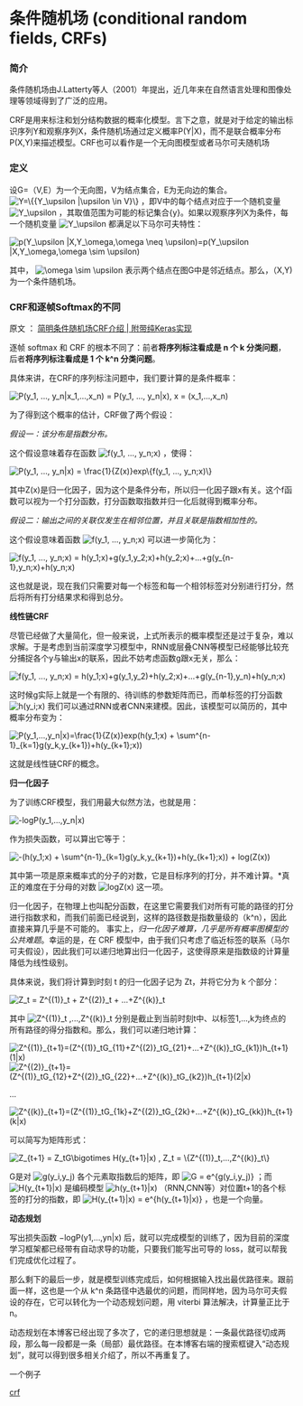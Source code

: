 条件随机场 (conditional random fields, CRFs)
=======================================

### 简介
条件随机场由J.Latterty等人（2001）年提出，近几年来在自然语言处理和图像处理等领域得到了广泛的应用。

CRF是用来标注和划分结构数据的概率化模型。言下之意，就是对于给定的输出标识序列Y和观察序列X，条件随机场通过定义概率P(Y|X)，而不是联合概率分布P(X,Y)来描述模型。CRF也可以看作是一个无向图模型或者马尔可夫随机场

### 定义
设G=（V,E）为一个无向图，V为结点集合，E为无向边的集合。
<img src="https://latex.codecogs.com/gif.latex?Y=\{{Y_\upsilon&space;|\upsilon&space;\in&space;V}\}" title="Y=\{{Y_\upsilon |\upsilon \in V}\}" />
，即V中的每个结点对应于一个随机变量
<img src="https://latex.codecogs.com/gif.latex?Y_\upsilon" title="Y_\upsilon" />
，其取值范围为可能的标记集合{y}。如果以观察序列X为条件，每一个随机变量
<img src="https://latex.codecogs.com/gif.latex?Y_\upsilon" title="Y_\upsilon" />
都满足以下马尔可夫特性：

<img src="https://latex.codecogs.com/gif.latex?p(Y_\upsilon&space;|X,Y_\omega,\omega&space;\neq&space;\upsilon)=p(Y_\upsilon&space;|X,Y_\omega,\omega&space;\sim&space;\upsilon)" title="p(Y_\upsilon |X,Y_\omega,\omega \neq \upsilon)=p(Y_\upsilon |X,Y_\omega,\omega \sim \upsilon)" />

其中，
<img src="https://latex.codecogs.com/gif.latex?\omega&space;\sim&space;\upsilon" title="\omega \sim \upsilon" />
表示两个结点在图G中是邻近结点。那么，（X,Y)为一个条件随机场。

### CRF和逐帧Softmax的不同

原文 ： [简明条件随机场CRF介绍 | 附带纯Keras实现](https://mp.weixin.qq.com/s/BEjj5zJG3QmxvQiqs8P4-w)

逐帧 softmax 和 CRF 的根本不同了：前者**将序列标注看成是 n 个 k 分类问题**，后者**将序列标注看成是 1 个 k^n 分类问题**。

具体来讲，在CRF的序列标注问题中，我们要计算的是条件概率：

<img src="https://latex.codecogs.com/gif.latex?P(y_1,&space;...,&space;y_n|x_1,...,x_n)&space;=&space;P(y_1,&space;...,&space;y_n|x),&space;x&space;=&space;(x_1,...,x_n)" title="P(y_1, ..., y_n|x_1,...,x_n) = P(y_1, ..., y_n|x), x = (x_1,...,x_n)" />

为了得到这个概率的估计，CRF做了两个假设：

*假设一：该分布是指数分布。*

这个假设意味着存在函数
<img src="https://latex.codecogs.com/gif.latex?f(y_1,&space;...,&space;y_n;x)" title="f(y_1, ..., y_n;x)" />
，使得：

<img src="https://latex.codecogs.com/gif.latex?P(y_1,&space;...,&space;y_n|x)&space;=&space;\frac{1}{Z(x)}exp\{f(y_1,&space;...,&space;y_n;x)\}" title="P(y_1, ..., y_n|x) = \frac{1}{Z(x)}exp\{f(y_1, ..., y_n;x)\}" />

其中Z(x)是归一化因子，因为这个是条件分布，所以归一化因子跟x有关。这个f函数可以视为一个打分函数，打分函数取指数并归一化后就得到概率分布。

*假设二：输出之间的关联仅发生在相邻位置，并且关联是指数相加性的。*

这个假设意味着函数
<img src="https://latex.codecogs.com/gif.latex?f(y_1,&space;...,&space;y_n;x)" title="f(y_1, ..., y_n;x)" />
可以进一步简化为：

<img src="https://latex.codecogs.com/gif.latex?f(y_1,&space;...,&space;y_n;x)&space;=&space;h(y_1;x)&plus;g(y_1,y_2;x)&plus;h(y_2;x)&plus;...&plus;g(y_{n-1},y_n;x)&plus;h(y_n;x)" title="f(y_1, ..., y_n;x) = h(y_1;x)+g(y_1,y_2;x)+h(y_2;x)+...+g(y_{n-1},y_n;x)+h(y_n;x)" />

这也就是说，现在我们只需要对每一个标签和每一个相邻标签对分别进行打分，然后将所有打分结果求和得到总分。

**线性链CRF**

尽管已经做了大量简化，但一般来说，上式所表示的概率模型还是过于复杂，难以求解。于是考虑到当前深度学习模型中，RNN或层叠CNN等模型已经能够比较充分捕捉各个y与输出x的联系，因此不妨考虑函数g跟x无关，那么：

<img src="https://latex.codecogs.com/gif.latex?f(y_1,&space;...,&space;y_n;x)&space;=&space;h(y_1;x)&plus;g(y_1,y_2)&plus;h(y_2;x)&plus;...&plus;g(y_{n-1},y_n)&plus;h(y_n;x)" title="f(y_1, ..., y_n;x) = h(y_1;x)+g(y_1,y_2)+h(y_2;x)+...+g(y_{n-1},y_n)+h(y_n;x)" />

这时候g实际上就是一个有限的、待训练的参数矩阵而已，而单标签的打分函数
<img src="https://latex.codecogs.com/gif.latex?h(y_i;x)" title="h(y_i;x)" />
我们可以通过RNN或者CNN来建模。因此，该模型可以简历的，其中概率分布变为：

<img src="https://latex.codecogs.com/gif.latex?P(y_1,...,y_n|x)=\frac{1}{Z(x)}exp(h(y_1;x)&space;&plus;&space;\sum^{n-1}_{k=1}g(y_k,y_{k&plus;1})&plus;h(y_{k&plus;1};x))" title="P(y_1,...,y_n|x)=\frac{1}{Z(x)}exp(h(y_1;x) + \sum^{n-1}_{k=1}g(y_k,y_{k+1})+h(y_{k+1};x))" />

这就是线性链CRF的概念。

**归一化因子**

为了训练CRF模型，我们用最大似然方法，也就是用：

<img src="https://latex.codecogs.com/gif.latex?-logP(y_1,...,y_n|x)" title="-logP(y_1,...,y_n|x)" />

作为损失函数，可以算出它等于：

<img src="https://latex.codecogs.com/gif.latex?-(h(y_1;x)&space;&plus;&space;\sum^{n-1}_{k=1}g(y_k,y_{k&plus;1})&plus;h(y_{k&plus;1};x))&space;&plus;&space;log(Z(x))" title="-(h(y_1;x) + \sum^{n-1}_{k=1}g(y_k,y_{k+1})+h(y_{k+1};x)) + log(Z(x))" />

其中第一项是原来概率式的分子的对数，它是目标序列的打分，并不难计算。*真正的难度在于分母的对数
<img src="https://latex.codecogs.com/gif.latex?logZ(x)" title="logZ(x)" />
这一项。

归一化因子，在物理上也叫配分函数，在这里它需要我们对所有可能的路径的打分进行指数求和，而我们前面已经说到，这样的路径数是指数量级的（k^n），因此直接来算几乎是不可能的。
事实上，*归一化因子难算，几乎是所有概率图模型的公共难题*。幸运的是，在 CRF 模型中，由于我们只考虑了临近标签的联系（马尔可夫假设），因此我们可以递归地算出归一化因子，这使得原来是指数级的计算量降低为线性级别。

具体来说，我们将计算到时刻 t 的归一化因子记为 Zt，并将它分为 k 个部分：

<img src="https://latex.codecogs.com/gif.latex?Z_t&space;=&space;Z^{(1)}_t&space;&plus;&space;Z^{(2)}_t&space;&plus;&space;...&plus;Z^{(k)}_t" title="Z_t = Z^{(1)}_t + Z^{(2)}_t + ...+Z^{(k)}_t" />

其中
<img src="https://latex.codecogs.com/gif.latex?Z^{(1)}_t&space;,...,Z^{(k)}_t" title="Z^{(1)}_t ,...,Z^{(k)}_t" />
分别是截止到当前时刻t中、以标签1,...,k为终点的所有路径的得分指数和。那么，我们可以递归地计算：

<img src="https://latex.codecogs.com/gif.latex?Z^{(1)}_{t&plus;1}=(Z^{(1)}_tG_{11}&plus;Z^{(2)}_tG_{21}&plus;...&plus;Z^{(k)}_tG_{k1})h_{t&plus;1}(1|x)" title="Z^{(1)}_{t+1}=(Z^{(1)}_tG_{11}+Z^{(2)}_tG_{21}+...+Z^{(k)}_tG_{k1})h_{t+1}(1|x)" />

<img src="https://latex.codecogs.com/gif.latex?Z^{(2)}_{t&plus;1}=(Z^{(1)}_tG_{12}&plus;Z^{(2)}_tG_{22}&plus;...&plus;Z^{(k)}_tG_{k2})h_{t&plus;1}(2|x)" title="Z^{(2)}_{t+1}=(Z^{(1)}_tG_{12}+Z^{(2)}_tG_{22}+...+Z^{(k)}_tG_{k2})h_{t+1}(2|x)" />

...

<img src="https://latex.codecogs.com/gif.latex?Z^{(k)}_{t&plus;1}=(Z^{(1)}_tG_{1k}&plus;Z^{(2)}_tG_{2k}&plus;...&plus;Z^{(k)}_tG_{kk})h_{t&plus;1}(k|x)" title="Z^{(k)}_{t+1}=(Z^{(1)}_tG_{1k}+Z^{(2)}_tG_{2k}+...+Z^{(k)}_tG_{kk})h_{t+1}(k|x)" />

可以简写为矩阵形式：

<img src="https://latex.codecogs.com/gif.latex?Z_{t&plus;1}&space;=&space;Z_tG\bigotimes&space;H(y_{t&plus;1}|x)&space;,&space;Z_t&space;=&space;\{Z^{(1)}_t,...,Z^{(k)}_t\}" title="Z_{t+1} = Z_tG\bigotimes H(y_{t+1}|x) , Z_t = \{Z^{(1)}_t,...,Z^{(k)}_t\}" />

G是对
<img src="https://latex.codecogs.com/gif.latex?g(y_i,y_j)" title="g(y_i,y_j)" />
各个元素取指数后的矩阵，即
<img src="https://latex.codecogs.com/gif.latex?G&space;=&space;e^{g(y_i,y_j)}" title="G = e^{g(y_i,y_j)}" />
；而
<img src="https://latex.codecogs.com/gif.latex?H(y_{t&plus;1}|x)" title="H(y_{t+1}|x)" />
是编码模型
<img src="https://latex.codecogs.com/gif.latex?h(y_{t&plus;1}|x)" title="h(y_{t+1}|x)" />
（RNN,CNN等）对位置t+1的各个标签的打分的指数，即
<img src="https://latex.codecogs.com/gif.latex?H(y_{t&plus;1}|x)&space;=&space;e^{h(y_{t&plus;1}|x)}" title="H(y_{t+1}|x) = e^{h(y_{t+1}|x)}" />
，也是一个向量。

**动态规划**

写出损失函数 −logP(y1,…,yn|x) 后，就可以完成模型的训练了，因为目前的深度学习框架都已经带有自动求导的功能，只要我们能写出可导的 loss，就可以帮我们完成优化过程了。

那么剩下的最后一步，就是模型训练完成后，如何根据输入找出最优路径来。跟前面一样，这也是一个从 k^n 条路径中选最优的问题，而同样地，因为马尔可夫假设的存在，它可以转化为一个动态规划问题，用 viterbi 算法解决，计算量正比于 n。

动态规划在本博客已经出现了多次了，它的递归思想就是：一条最优路径切成两段，那么每一段都是一条（局部）最优路径。在本博客右端的搜索框键入“动态规划”，就可以得到很多相关介绍了，所以不再重复了。

一个例子

[crf](https://github.com/bojone/crf)
